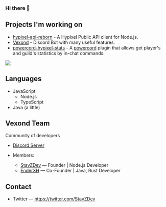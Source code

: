 ### Hi there 👋

## Projects I'm working on
- [hypixel-api-reborn](https://github.com/StavZ/hypixel-api-reborn) - A Hypixel Public API client for Node.js.
- [Vexond](https://discord.com/oauth2/authorize?client_id=719443063554179082&scope=bot&permissions=67632326) - Discord Bot with many useful features.
- [powercord-hypixel-stats](https://github.com/StavZ/powercord-hypixel-stats) - A [powercord](https://github.com/powercord-org) plugin that allows get player's and guild's statistics by in-chat commands.

![](https://github-readme-stats.vercel.app/api?username=StavZ&show_icons=true&theme=dracula)

## Languages
- JavaScript
  - Node.js
  - TypeScript
- Java (a little)

## Vexond Team
Community of developers <br>
- [Discord Server](https://discord.gg/c4pnctc) <br>

- Members: <br>
  - [StavZDev](https://github.com/StavZ) — Founder | Node.js Developer <br>
  - [EnderXH](https://github.com/EnderXH) — Co-Founder | Java, Rust Developer <br>

## Contact
- Twitter — https://twitter.com/StavZDev
